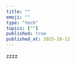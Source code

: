 ```yaml
---
title: ""
emoji: ""
type: "tech"
topics: [""]
published: true
published_at: 2025-10-12
---
```


zzzz
